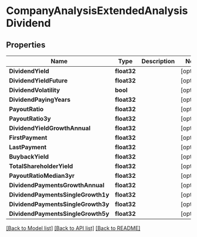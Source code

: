 # CompanyAnalysisExtendedAnalysisDividend

## Properties

Name | Type | Description | Notes
------------ | ------------- | ------------- | -------------
**DividendYield** | **float32** |  | [optional] 
**DividendYieldFuture** | **float32** |  | [optional] 
**DividendVolatility** | **bool** |  | [optional] 
**DividendPayingYears** | **float32** |  | [optional] 
**PayoutRatio** | **float32** |  | [optional] 
**PayoutRatio3y** | **float32** |  | [optional] 
**DividendYieldGrowthAnnual** | **float32** |  | [optional] 
**FirstPayment** | **float32** |  | [optional] 
**LastPayment** | **float32** |  | [optional] 
**BuybackYield** | **float32** |  | [optional] 
**TotalShareholderYield** | **float32** |  | [optional] 
**PayoutRatioMedian3yr** | **float32** |  | [optional] 
**DividendPaymentsGrowthAnnual** | **float32** |  | [optional] 
**DividendPaymentsSingleGrowth1y** | **float32** |  | [optional] 
**DividendPaymentsSingleGrowth3y** | **float32** |  | [optional] 
**DividendPaymentsSingleGrowth5y** | **float32** |  | [optional] 

[[Back to Model list]](../README.md#documentation-for-models) [[Back to API list]](../README.md#documentation-for-api-endpoints) [[Back to README]](../README.md)


